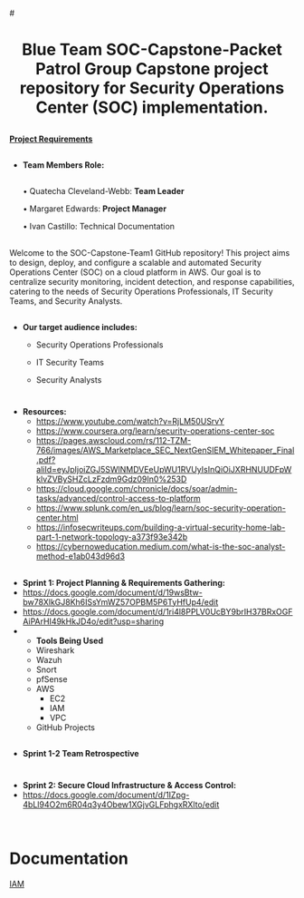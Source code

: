 #<h1 align="center"> Blue Team SOC-Capstone-Packet Patrol
Group Capstone project repository for Security Operations Center (SOC) implementation.
##
**[Project Requirements](https://docs.google.com/document/d/1EZNmVznhNWx1f6MrD1Wel16jqEMmvVfN-b0MNJu0puU/edit)**

##
- **Team Members Role:**
   ##
  
     • Quatecha Cleveland-Webb: **Team Leader**

     • Margaret Edwards: **Project Manager**

     • Ivan Castillo: Technical Documentation 

     

  
##
Welcome to the SOC-Capstone-Team1 GitHub repository! This project aims to design, deploy, and configure a scalable and automated Security Operations Center (SOC) on a cloud platform in AWS. Our goal is to centralize security monitoring, incident detection, and response capabilities, catering to the needs of Security Operations Professionals, IT Security Teams, and Security Analysts.
##

- **Our target audience includes:**
  
  - Security Operations Professionals
  
  - IT Security Teams
  
  - Security Analysts


#

- **Resources:**
  - https://www.youtube.com/watch?v=RjLM50USrvY
  - https://www.coursera.org/learn/security-operations-center-soc
  - https://pages.awscloud.com/rs/112-TZM-766/images/AWS_Marketplace_SEC_NextGenSIEM_Whitepaper_Final.pdf?aliId=eyJpIjoiZGJ5SWlNMDVEeUpWU1RVUyIsInQiOiJXRHNUUDFpWklvZVBySHZcLzFzdm9Gdz09In0%253D
  - https://cloud.google.com/chronicle/docs/soar/admin-tasks/advanced/control-access-to-platform
  - https://www.splunk.com/en_us/blog/learn/soc-security-operation-center.html
  - https://infosecwriteups.com/building-a-virtual-security-home-lab-part-1-network-topology-a373f93e342b
  - https://cybernoweducation.medium.com/what-is-the-soc-analyst-method-e1ab043d96d3
##

##
- **Sprint 1: Project Planning & Requirements Gathering:**
- https://docs.google.com/document/d/19wsBtw-bw78XlkGJ8Kh6ISsYmWZ57OPBM5P6TyHfUp4/edit
- https://docs.google.com/document/d/1ri4l8PPLV0UcBY9brIH37BRxOGFAiPArHI49kHkJD4o/edit?usp=sharing
- - **Tools Being Used**
  - Wireshark
  - Wazuh
  - Snort
  - pfSense
  - AWS
    - EC2
    - IAM
    - VPC
  - GitHub Projects
##
- **Sprint 1-2 Team Retrospective**

#
- **Sprint 2: Secure Cloud Infrastructure & Access Control:**
- https://docs.google.com/document/d/1IZpg-4bLl94O2m6R04q3y4Obew1XGjvGLFphgxRXlto/edit


<br>

# Documentation
[IAM](IAM.md)
